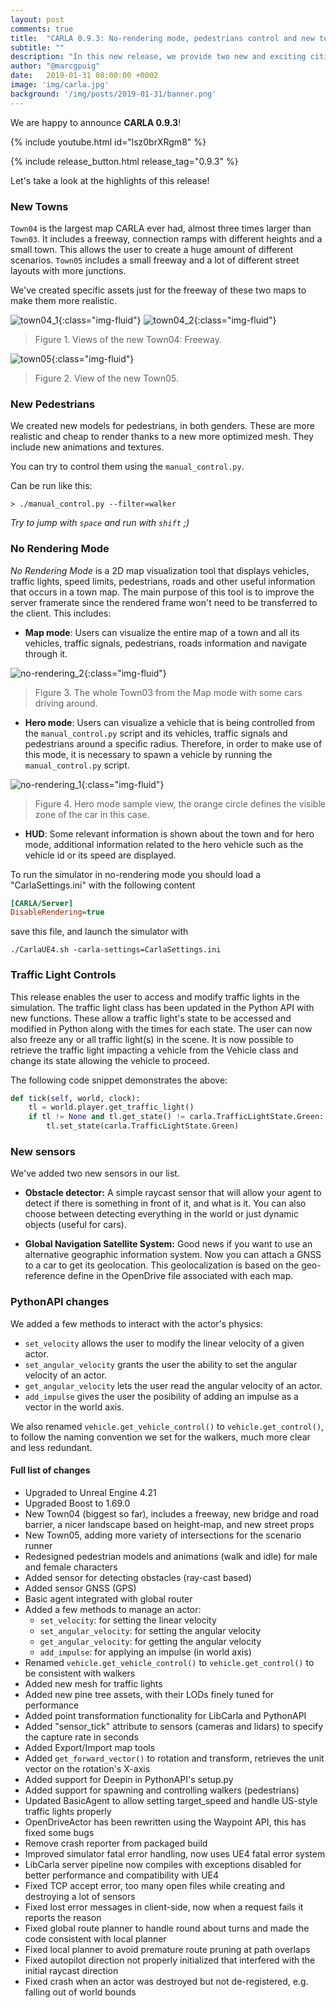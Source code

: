 ```yaml
---
layout: post
comments: true
title:  "CARLA 0.9.3: No-rendering mode, pedestrians control and new towns"
subtitle: ""
description: "In this new release, we provide two new and exciting cities, new pedestrian models and animations and introducing the new no-rendering mode visualization for CARLA."
author: "@marcgpuig"
date:   2019-01-31 08:00:00 +0002
image: 'img/carla.jpg'
background: '/img/posts/2019-01-31/banner.png'
---
```


We are happy to announce **CARLA 0.9.3**!

{% include youtube.html id="lsz0brXRgm8" %}


{% include release_button.html release_tag="0.9.3" %}

Let's take a look at the highlights of this release!

### New Towns

`Town04` is the largest map CARLA ever had, almost three times larger than `Town03`. It includes a freeway, connection ramps with different heights and a small town. This allows the user to create a huge amount of different scenarios. `Town05` includes a small freeway and a lot of different street layouts with more junctions.

We've created specific assets just for the freeway of these two maps to make them more realistic.

![town04_1](/img/posts/2019-01-31/town04_1.png){:class="img-fluid"}
![town04_2](/img/posts/2019-01-31/town04_2.png){:class="img-fluid"}
> Figure 1. Views of the new Town04: Freeway.

![town05](/img/posts/2019-01-31/town05.png){:class="img-fluid"}
> Figure 2. View of the new Town05.


### New Pedestrians

We created new models for pedestrians, in both genders. These are more realistic and cheap to render thanks to a new more optimized mesh. They include new animations and textures.

You can try to control them using the `manual_control.py`.

Can be run like this:

```
> ./manual_control.py --filter=walker
```

_Try to jump with `space` and run with `shift` ;)_


### No Rendering Mode

*No Rendering Mode* is a 2D map visualization tool that displays vehicles, traffic lights, speed limits, pedestrians, roads and other useful information that occurs in a town map. The main purpose of this tool is to improve the server framerate since the rendered frame won't need to be transferred to the client. This includes:

- **Map mode**: Users can visualize the entire map of a town and all its vehicles, traffic signals, pedestrians, roads information and navigate through it.

![no-rendering_2](/img/posts/2019-01-31/no-rendering_2.png){:class="img-fluid"}
> Figure 3. The whole Town03 from the Map mode with some cars driving around.

- **Hero mode**: Users can visualize a vehicle that is being controlled from the `manual_control.py` script and its vehicles, traffic signals and pedestrians around a specific radius. Therefore, in order to make use of this mode, it is necessary to spawn a vehicle by running the `manual_control.py` script.

![no-rendering_1](/img/posts/2019-01-31/no-rendering_1.png){:class="img-fluid"}
> Figure 4. Hero mode sample view, the orange circle defines the visible zone of the car in this case.

- **HUD**: Some relevant information is shown about the town and for hero mode, additional information related to the hero vehicle such as the vehicle id or its speed are displayed.

To run the simulator in no-rendering mode you should load a "CarlaSettings.ini" with the following content

```ini
[CARLA/Server]
DisableRendering=true
```

save this file, and launch the simulator with

```
./CarlaUE4.sh -carla-settings=CarlaSettings.ini
```


### Traffic Light Controls

This release enables the user to access and modify traffic lights in the simulation. The traffic light class has been updated in the Python API with new functions. These allow a traffic light's state to be accessed and modified in Python along with the times for each state. The user can now also freeze any or all traffic light(s) in the scene. It is now possible to retrieve the traffic light impacting a vehicle from the Vehicle class and change its state allowing the vehicle to proceed.

The following code snippet demonstrates the above:

```py
def tick(self, world, clock):
    tl = world.player.get_traffic_light()
    if tl != None and tl.get_state() != carla.TrafficLightState.Green:
        tl.set_state(carla.TrafficLightState.Green)
```


### New sensors

We've added two new sensors in our list.

- **Obstacle detector:** A simple raycast sensor that will allow your agent to detect if there is something in front of it, and what is it. You can also choose between detecting everything in the world or just dynamic objects (useful for cars).

- **Global Navigation Satellite System:** Good news if you want to use an alternative geographic information system. Now you can attach a GNSS to a car to get its geolocation. This geolocalization is based on the geo-reference define in the OpenDrive file associated with each map.


### PythonAPI changes

We added a few methods to interact with the actor's physics:
 - `set_velocity` allows the user to modify the linear velocity of a given actor.
 - `set_angular_velocity` grants the user the ability to set the angular velocity of an actor.
 - `get_angular_velocity` lets the user read the angular velocity of an actor.
 - `add_impulse` gives the user the posibility of adding an impulse as a vector in the world axis.

We also renamed `vehicle.get_vehicle_control()` to `vehicle.get_control()`, to follow the naming convention we set for the walkers, much more clear and less redundant.


#### Full list of changes

  * Upgraded to Unreal Engine 4.21
  * Upgraded Boost to 1.69.0
  * New Town04 (biggest so far), includes a freeway, new bridge and road barrier, a nicer landscape based on height-map, and new street props
  * New Town05, adding more variety of intersections for the scenario runner
  * Redesigned pedestrian models and animations (walk and idle) for male and female characters
  * Added sensor for detecting obstacles (ray-cast based)
  * Added sensor GNSS (GPS)
  * Basic agent integrated with global router
  * Added a few methods to manage an actor:
    - `set_velocity`: for setting the linear velocity
    - `set_angular_velocity`: for setting the angular velocity
    - `get_angular_velocity`: for getting the angular velocity
    - `add_impulse`: for applying an impulse (in world axis)
  * Renamed `vehicle.get_vehicle_control()` to `vehicle.get_control()` to be consistent with walkers
  * Added new mesh for traffic lights
  * Added new pine tree assets, with their LODs finely tuned for performance
  * Added point transformation functionality for LibCarla and PythonAPI
  * Added "sensor_tick" attribute to sensors (cameras and lidars) to specify the capture rate in seconds
  * Added Export/Import map tools
  * Added `get_forward_vector()` to rotation and transform, retrieves the unit vector on the rotation's X-axis
  * Added support for Deepin in PythonAPI's setup.py
  * Added support for spawning and controlling walkers (pedestrians)
  * Updated BasicAgent to allow setting target_speed and handle US-style traffic lights properly
  * OpenDriveActor has been rewritten using the Waypoint API, this has fixed some bugs
  * Remove crash reporter from packaged build
  * Improved simulator fatal error handling, now uses UE4 fatal error system
  * LibCarla server pipeline now compiles with exceptions disabled for better performance and compatibility with UE4
  * Fixed TCP accept error, too many open files while creating and destroying a lot of sensors
  * Fixed lost error messages in client-side, now when a request fails it reports the reason
  * Fixed global route planner to handle round about turns and made the code consistent with local planner
  * Fixed local planner to avoid premature route pruning at path overlaps
  * Fixed autopilot direction not properly initialized that interfered with the initial raycast direction
  * Fixed crash when an actor was destroyed but not de-registered, e.g. falling out of world bounds
